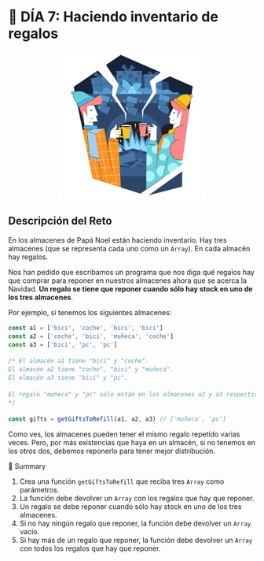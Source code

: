 # :date: DÍA 7: Haciendo inventario de regalos

<p align="center">
  <a href="https://adventjs.dev/es/challenges/2022/7">
    <img src="https://raw.githubusercontent.com/aleeMR/CL-AdventJS2022/master/assets/7.svg" width="300" height="300" />
  </a>
 </p>

## Descripción del Reto

En los almacenes de Papá Noel están haciendo inventario. Hay tres almacenes (que se representa cada uno como un `Array`). En cada almacén hay regalos.

Nos han pedido que escribamos un programa que nos diga qué regalos hay que comprar para reponer en nuestros almacenes ahora que se acerca la Navidad. **Un regalo se tiene que reponer cuando sólo hay stock en uno de los tres almacenes**.

Por ejemplo, si tenemos los siguientes almacenes:

```js
const a1 = ['bici', 'coche', 'bici', 'bici']
const a2 = ['coche', 'bici', 'muñeca', 'coche']
const a3 = ['bici', 'pc', 'pc']

/* El almacén a1 tiene "bici" y "coche".
El almacén a2 tiene "coche", "bici" y "muñeca".
El almacén a3 tiene "bici" y "pc".

El regalo "muñeca" y "pc" sólo están en los almacenes a2 y a3 respectivamente.
*/

const gifts = getGiftsToRefill(a1, a2, a3) // ['muñeca', 'pc']
```

Como ves, los almacenes pueden tener el mismo regalo repetido varias veces. Pero, por más existencias que haya en un almacén, si no tenemos en los otros dos, debemos reponerlo para tener mejor distribución.

📝 Summary

1. Crea una función `getGiftsToRefill` que reciba tres `Array` como parámetros.
2. La función debe devolver un `Array` con los regalos que hay que reponer.
3. Un regalo se debe reponer cuando sólo hay stock en uno de los tres almacenes.
4. Si no hay ningún regalo que reponer, la función debe devolver un `Array` vacío.
5. Si hay más de un regalo que reponer, la función debe devolver un `Array` con todos los regalos que hay que reponer.
